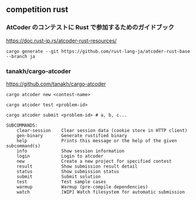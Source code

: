 ## competition rust

### AtCoder のコンテストに Rust で参加するためのガイドブック

https://doc.rust-jp.rs/atcoder-rust-resources/

```
cargo generate --git https://github.com/rust-lang-ja/atcoder-rust-base --branch ja
```

### tanakh/cargo-atcoder

https://github.com/tanakh/cargo-atcoder

```
cargo atcoder new <contest-name>

cargo atcoder test <problem-id>

cargo atcoder submit <problem-id> # a, b, c...
```

```
SUBCOMMANDS:
    clear-session    Clear session data (cookie store in HTTP client)
    gen-binary       Generate rustified binary
    help             Prints this message or the help of the given subcommand(s)
    info             Show session information
    login            Login to atcoder
    new              Create a new project for specified contest
    result           Show submission result detail
    status           Show submission status
    submit           Submit solution
    test             Test sample cases
    warmup           Warmup (pre-compile dependencies)
    watch            [WIP] Watch filesystem for automatic submission
```
